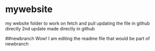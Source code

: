 # mywebsite
my website folder to work on fetch and pull
updating the file in github directly
2nd update made directly in github


##newbranch
Wow! I am editing the readme file that would be part of newbranch
